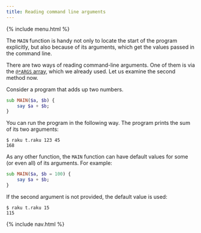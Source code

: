 ```yaml
---
title: Reading command line arguments
---
```


{% include menu.html %}

The `MAIN` function is handy not only to locate the start of the program explicitly, but also because of its arguments, which get the values passed in the command line.

There are two ways of reading command-line arguments. One of them is via the [`@*ARGS` array](/essentials/positionals/args-array), which we already used. Let us examine the second method now.

Consider a program that adds up two numbers.

```raku
sub MAIN($a, $b) {
    say $a + $b;
}
```

You can run the program in the following way. The program prints the sum of its two arguments:

```console
$ raku t.raku 123 45
168
```

As any other function, the `MAIN` function can have default values for some (or even all) of its arguments. For example:

```raku
sub MAIN($a, $b = 100) {
    say $a + $b;
}
```

If the second argument is not provided, the default value is used:

```console
$ raku t.raku 15
115
```

{% include nav.html %}
